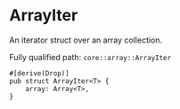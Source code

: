 # ArrayIter

An iterator struct over an array collection.

Fully qualified path: `core::array::ArrayIter`

<pre><code class="language-rust">#[derive(Drop)]
pub struct ArrayIter&lt;T&gt; {
    array: Array&lt;T&gt;,
}</code></pre>


